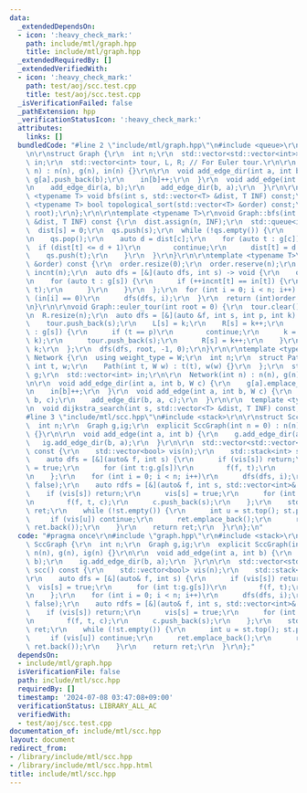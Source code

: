 ```yaml
---
data:
  _extendedDependsOn:
  - icon: ':heavy_check_mark:'
    path: include/mtl/graph.hpp
    title: include/mtl/graph.hpp
  _extendedRequiredBy: []
  _extendedVerifiedWith:
  - icon: ':heavy_check_mark:'
    path: test/aoj/scc.test.cpp
    title: test/aoj/scc.test.cpp
  _isVerificationFailed: false
  _pathExtension: hpp
  _verificationStatusIcon: ':heavy_check_mark:'
  attributes:
    links: []
  bundledCode: "#line 2 \"include/mtl/graph.hpp\"\n#include <queue>\r\n#include <vector>\r\
    \n\r\nstruct Graph {\r\n  int n;\r\n  std::vector<std::vector<int>> g;\r\n  std::vector<int>\
    \ in;\r\n  std::vector<int> tour, L, R; // For Euler tour.\r\n\r\n  Graph(int\
    \ n) : n(n), g(n), in(n) {}\r\n\r\n  void add_edge_dir(int a, int b) {\r\n   \
    \ g[a].push_back(b);\r\n    in[b]++;\r\n  }\r\n  void add_edge(int a, int b) {\r\
    \n    add_edge_dir(a, b);\r\n    add_edge_dir(b, a);\r\n  }\r\n\r\n  template\
    \ <typename T> void bfs(int s, std::vector<T> &dist, T INF) const;\r\n  template\
    \ <typename T> bool topological_sort(std::vector<T> &order) const;\r\n  void euler_tour(int\
    \ root);\r\n};\r\n\r\ntemplate <typename T>\r\nvoid Graph::bfs(int s, std::vector<T>\
    \ &dist, T INF) const {\r\n  dist.assign(n, INF);\r\n  std::queue<int> qs;\r\n\
    \  dist[s] = 0;\r\n  qs.push(s);\r\n  while (!qs.empty()) {\r\n    auto c = qs.front();\r\
    \n    qs.pop();\r\n    auto d = dist[c];\r\n    for (auto t : g[c]) {\r\n    \
    \  if (dist[t] <= d + 1)\r\n        continue;\r\n      dist[t] = d + 1;\r\n  \
    \    qs.push(t);\r\n    }\r\n  }\r\n}\r\n\r\ntemplate <typename T>\r\nbool Graph::topological_sort(std::vector<T>\
    \ &order) const {\r\n  order.resize(0);\r\n  order.reserve(n);\r\n  std::vector<int>\
    \ incnt(n);\r\n  auto dfs = [&](auto dfs, int s) -> void {\r\n    order.push_back(s);\r\
    \n    for (auto t : g[s]) {\r\n      if (++incnt[t] == in[t]) {\r\n        dfs(dfs,\
    \ t);\r\n      }\r\n    }\r\n  };\r\n  for (int i = 0; i < n; i++) {\r\n    if\
    \ (in[i] == 0)\r\n      dfs(dfs, i);\r\n  }\r\n  return (int)order.size() == n;\r\
    \n}\r\n\r\nvoid Graph::euler_tour(int root = 0) {\r\n  tour.clear();\r\n  L.resize(n);\r\
    \n  R.resize(n);\r\n  auto dfs = [&](auto &f, int s, int p, int k) -> int {\r\n\
    \    tour.push_back(s);\r\n    L[s] = k;\r\n    R[s] = k++;\r\n    for (int t\
    \ : g[s]) {\r\n      if (t == p)\r\n        continue;\r\n      k = f(f, t, s,\
    \ k);\r\n      tour.push_back(s);\r\n      R[s] = k++;\r\n    }\r\n    return\
    \ k;\r\n  };\r\n  dfs(dfs, root, -1, 0);\r\n}\r\n\r\ntemplate <typename W> struct\
    \ Network {\r\n  using weight_type = W;\r\n  int n;\r\n  struct Path {\r\n   \
    \ int t, w;\r\n    Path(int t, W w) : t(t), w(w) {}\r\n  };\r\n  std::vector<std::vector<Path>>\
    \ g;\r\n  std::vector<int> in;\r\n\r\n  Network(int n) : n(n), g(n), in(n) {}\r\
    \n\r\n  void add_edge_dir(int a, int b, W c) {\r\n    g[a].emplace_back(b, c);\r\
    \n    in[b]++;\r\n  }\r\n  void add_edge(int a, int b, W c) {\r\n    add_edge_dir(a,\
    \ b, c);\r\n    add_edge_dir(b, a, c);\r\n  }\r\n\r\n  template <typename T>\r\
    \n  void dijkstra_search(int s, std::vector<T> &dist, T INF) const;\r\n};\r\n\
    #line 3 \"include/mtl/scc.hpp\"\n#include <stack>\r\n\r\nstruct SccGraph {\r\n\
    \  int n;\r\n  Graph g,ig;\r\n  explicit SccGraph(int n = 0) : n(n), g(n), ig(n)\
    \ {}\r\n\r\n  void add_edge(int a, int b) {\r\n    g.add_edge_dir(a, b);\r\n \
    \   ig.add_edge_dir(b, a);\r\n  }\r\n\r\n  std::vector<std::vector<int>> scc()\
    \ const {\r\n    std::vector<bool> vis(n);\r\n    std::stack<int> st;\r\n\r\n\
    \    auto dfs = [&](auto& f, int s) {\r\n      if (vis[s]) return;\r\n      vis[s]\
    \ = true;\r\n      for (int t:g.g[s])\r\n        f(f, t);\r\n      st.push(s);\r\
    \n    };\r\n    for (int i = 0; i < n; i++)\r\n      dfs(dfs, i);\r\n\r\n    vis.assign(n,\
    \ false);\r\n    auto rdfs = [&](auto& f, int s, std::vector<int>& c) {\r\n  \
    \    if (vis[s]) return;\r\n      vis[s] = true;\r\n      for (int t:ig.g[s])\r\
    \n        f(f, t, c);\r\n      c.push_back(s);\r\n    };\r\n    std::vector<std::vector<int>>\
    \ ret;\r\n    while (!st.empty()) {\r\n      int u = st.top(); st.pop();\r\n \
    \     if (vis[u]) continue;\r\n      ret.emplace_back();\r\n      rdfs(rdfs, u,\
    \ ret.back());\r\n    }\r\n    return ret;\r\n  }\r\n};\n"
  code: "#pragma once\r\n#include \"graph.hpp\"\r\n#include <stack>\r\n\r\nstruct\
    \ SccGraph {\r\n  int n;\r\n  Graph g,ig;\r\n  explicit SccGraph(int n = 0) :\
    \ n(n), g(n), ig(n) {}\r\n\r\n  void add_edge(int a, int b) {\r\n    g.add_edge_dir(a,\
    \ b);\r\n    ig.add_edge_dir(b, a);\r\n  }\r\n\r\n  std::vector<std::vector<int>>\
    \ scc() const {\r\n    std::vector<bool> vis(n);\r\n    std::stack<int> st;\r\n\
    \r\n    auto dfs = [&](auto& f, int s) {\r\n      if (vis[s]) return;\r\n    \
    \  vis[s] = true;\r\n      for (int t:g.g[s])\r\n        f(f, t);\r\n      st.push(s);\r\
    \n    };\r\n    for (int i = 0; i < n; i++)\r\n      dfs(dfs, i);\r\n\r\n    vis.assign(n,\
    \ false);\r\n    auto rdfs = [&](auto& f, int s, std::vector<int>& c) {\r\n  \
    \    if (vis[s]) return;\r\n      vis[s] = true;\r\n      for (int t:ig.g[s])\r\
    \n        f(f, t, c);\r\n      c.push_back(s);\r\n    };\r\n    std::vector<std::vector<int>>\
    \ ret;\r\n    while (!st.empty()) {\r\n      int u = st.top(); st.pop();\r\n \
    \     if (vis[u]) continue;\r\n      ret.emplace_back();\r\n      rdfs(rdfs, u,\
    \ ret.back());\r\n    }\r\n    return ret;\r\n  }\r\n};"
  dependsOn:
  - include/mtl/graph.hpp
  isVerificationFile: false
  path: include/mtl/scc.hpp
  requiredBy: []
  timestamp: '2024-07-08 03:47:08+09:00'
  verificationStatus: LIBRARY_ALL_AC
  verifiedWith:
  - test/aoj/scc.test.cpp
documentation_of: include/mtl/scc.hpp
layout: document
redirect_from:
- /library/include/mtl/scc.hpp
- /library/include/mtl/scc.hpp.html
title: include/mtl/scc.hpp
---
```


